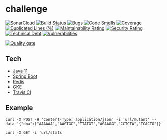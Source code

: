 # challenge
[![SonarCloud](https://sonarcloud.io/images/project_badges/sonarcloud-white.svg)](https://sonarcloud.io/dashboard?id=MathiRa_challenge)
[![Build Status](https://travis-ci.com/MathiRa/challenge.svg?branch=main)](https://travis-ci.com/MathiRa/challenge)
[![Bugs](https://sonarcloud.io/api/project_badges/measure?project=MathiRa_challenge&metric=bugs)](https://sonarcloud.io/dashboard?id=MathiRa_challenge)
[![Code Smells](https://sonarcloud.io/api/project_badges/measure?project=MathiRa_challenge&metric=code_smells)](https://sonarcloud.io/dashboard?id=MathiRa_challenge)
[![Coverage](https://sonarcloud.io/api/project_badges/measure?project=MathiRa_challenge&metric=coverage)](https://sonarcloud.io/dashboard?id=MathiRa_challenge)
[![Duplicated Lines (%)](https://sonarcloud.io/api/project_badges/measure?project=MathiRa_challenge&metric=duplicated_lines_density)](https://sonarcloud.io/dashboard?id=MathiRa_challenge)
[![Maintainability Rating](https://sonarcloud.io/api/project_badges/measure?project=MathiRa_challenge&metric=sqale_rating)](https://sonarcloud.io/dashboard?id=MathiRa_challenge)
[![Security Rating](https://sonarcloud.io/api/project_badges/measure?project=MathiRa_challenge&metric=security_rating)](https://sonarcloud.io/dashboard?id=MathiRa_challenge)
[![Technical Debt](https://sonarcloud.io/api/project_badges/measure?project=MathiRa_challenge&metric=sqale_index)](https://sonarcloud.io/dashboard?id=MathiRa_challenge)
[![Vulnerabilities](https://sonarcloud.io/api/project_badges/measure?project=MathiRa_challenge&metric=vulnerabilities)](https://sonarcloud.io/dashboard?id=MathiRa_challenge)

[![Quality gate](https://sonarcloud.io/api/project_badges/quality_gate?project=MathiRa_challenge)](https://sonarcloud.io/dashboard?id=MathiRa_challenge)

## Tech

- [Java 11](https://www.oracle.com/java/technologies/javase-jdk11-downloads.html)
- [Spring Boot](https://spring.io/projects/spring-boot)
- [Redis](https://redis.io/)
- [GKE](https://cloud.google.com/kubernetes-engine?hl=es)
- [Travis CI](https://travis-ci.org/)

## Example

```curl -X POST -H 'Content-Type: application/json' -i 'url/mutant' --data '{"dna":["AAAAAA","AAGTGC","TTATGT","AGAAGG","CCTCTA","TCACTG"]}'```

```curl -X GET -i 'url/stats'```



